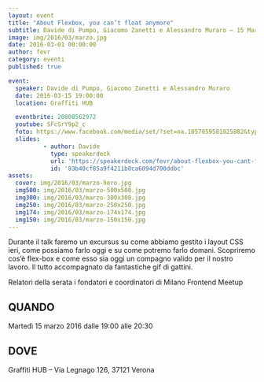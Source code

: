 ```yaml
---
layout: event
title: "About Flexbox, you can’t float anymore"
subtitle: Davide di Pumpo, Giacomo Zanetti e Alessandro Muraro – 15 Marzo 2016 – Graffiti HUB
image: img/2016/03/marzo.jpg
date: 2016-03-01 00:00:00
author: fevr
category: eventi
published: true

event:
  speaker: Davide di Pumpo, Giacomo Zanetti e Alessandro Muraro
  date: 2016-03-15 19:00:00
  location: Graffiti HUB

  eventbrite: 20808562972
  youtube: SFcSrY9p2_c
  foto: https://www.facebook.com/media/set/?set=oa.1057059581025882&type=3
  slides:
          - author: Davide
            type: speakerdeck
            url: 'https://speakerdeck.com/fevr/about-flexbox-you-cant-float-anymore'
            id: '83b40cf85a9f4211b0ca6094d700ddbc'
assets:
  cover: img/2016/03/marzo-hero.jpg
  img500: img/2016/03/marzo-500x500.jpg
  img300: img/2016/03/marzo-300x300.jpg
  img250: img/2016/03/marzo-250x250.jpg
  img174: img/2016/03/marzo-174x174.jpg
  img150: img/2016/03/marzo-150x150.jpg
---
```


Durante il talk faremo un excursus su come abbiamo gestito i layout CSS ieri, come possiamo farlo oggi
e su come potremo farlo domani.
Scopriremo cos’è flex-box e come esso sia oggi un compagno valido per il nostro lavoro.
Il tutto accompagnato da fantastiche gif di gattini.

Relatori della serata i fondatori e coordinatori di Milano Frontend Meetup

## QUANDO
Martedì 15 marzo 2016 dalle 19:00 alle 20:30

## DOVE
Graffiti HUB – Via Legnago 126, 37121 Verona